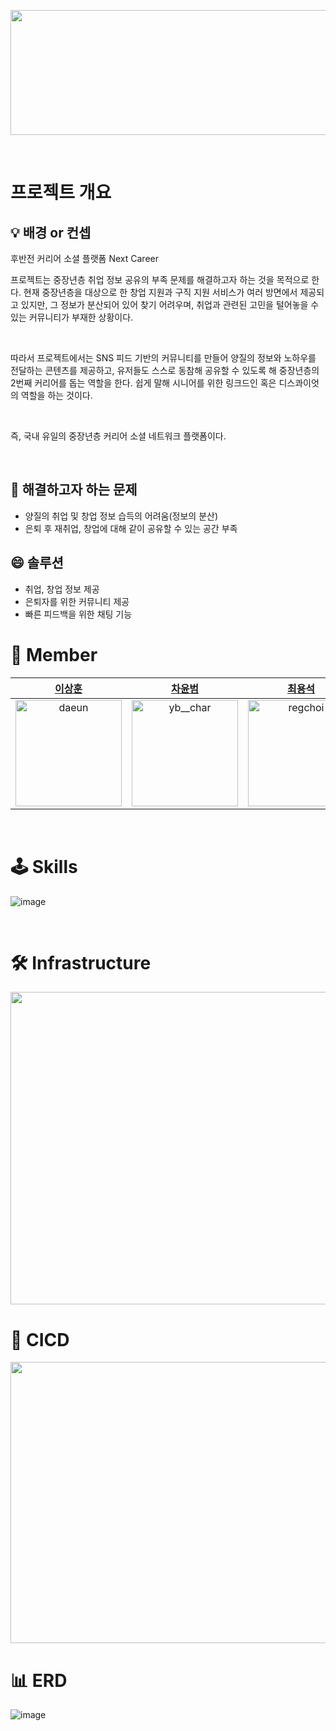 
<p align="center"><img src = "https://github.com/seniors-project/backend/assets/117654450/72756334-6370-46d6-9f29-f94d0a63b0f6" height = "200" width = "700"></p>

</br>

# 프로젝트 개요


## 💡 배경 or 컨셉

<aside>
후반전 커리어 소셜 플랫폼 Next Career
</br>

프로젝트는 중장년층 취업 정보 공유의 부족 문제를 해결하고자 하는 것을 목적으로 한다. 현재 중장년층을 대상으로 한 창업 지원과 구직 지원 서비스가 여러 방면에서 제공되고 있지만, 
그 정보가 분산되어 있어 찾기 어려우며, 취업과 관련된 고민을 털어놓을 수 있는 커뮤니티가 부재한 상황이다.

</br>

따라서 프로젝트에서는 SNS 피드 기반의 커뮤니티를 만들어 양질의 정보와 노하우를 전달하는 콘텐츠를 제공하고, 유저들도 스스로 동참해 공유할 수 있도록 해 중장년층의 2번째 커리어를 돕는 역할을 한다. 쉽게 말해 시니어를 위한 링크드인 혹은 디스콰이엇의 역할을 하는 것이다.

</br>

즉, 국내 유일의 중장년층 커리어 소셜 네트워크 플랫폼이다.

</aside>

</br>

## 🧐 해결하고자 하는 문제
- 양질의 취업 및 창업 정보 습득의 어려움(정보의 분산)
- 은퇴 후 재취업, 창업에 대해 같이 공유할 수 있는 공간 부족

## 😄 솔루션
- 취업, 창업 정보 제공
- 은퇴자를 위한 커뮤니티 제공
- 빠른 피드백을 위한 채팅 기능


# 👐 Member

|[이상훈](https://github.com/strangehoon)|[차윤범](https://github.com/uiurihappy)|[최용석](https://github.com/regchoi)|
|:-:|:-:|:--:|
|<img src="https://avatars.githubusercontent.com/u/117654450?v=4" alt="daeun" width="170" height="170">|<img src="https://avatars.githubusercontent.com/u/68099546?v=4" alt="yb__char" width="170" height="170">|<img src="https://avatars.githubusercontent.com/u/103176657?v=4" alt="regchoi" width="170" height="170">|

</br>

# 🕹 Skills

![image](https://github.com/seniors-project/backend/assets/117654450/119cf4fa-2b71-4109-8004-c396fe4f2a49)



</br>


# 🛠 Infrastructure

<img src = "https://github.com/seniors-project/backend/assets/117654450/91df2e21-fee2-4ff8-adbc-bb537e91ea70" height = "500" width = "800" allign = "center">

</br>

# 🔧 CICD

<img src = "https://github.com/seniors-project/backend/assets/117654450/91630253-2114-4aee-a002-bd95dd65ac50" height = "450" width = "700" allign = "center">


</br>

# 📊 ERD
![image](https://github.com/seniors-project/backend/assets/117654450/590cc5c9-ec2a-429a-a85a-557fded3f41a)


</br>


